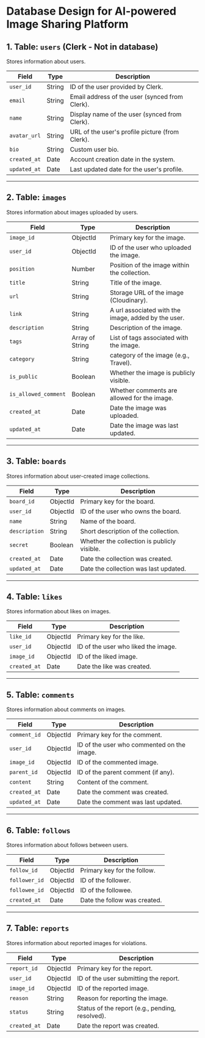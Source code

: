 # Database Design for AI-powered Image Sharing Platform

## 1. Table: `users` (Clerk - Not in database)
Stores information about users.

| **Field**        | **Type**         | **Description**                                |
|-------------------|------------------|------------------------------------------------|
| `user_id`         | String           | ID of the user provided by Clerk.              |
| `email`           | String           | Email address of the user (synced from Clerk). |
| `name`            | String           | Display name of the user (synced from Clerk).  |
| `avatar_url`      | String           | URL of the user's profile picture (from Clerk).|
| `bio`             | String           | Custom user bio.                               |
| `created_at`      | Date             | Account creation date in the system.           |
| `updated_at`      | Date             | Last updated date for the user's profile.      |

---

## 2. Table: `images`
Stores information about images uploaded by users.

| **Field**        | **Type**         | **Description**                                 |
|-------------------|------------------|------------------------------------------------|
| `image_id`        | ObjectId         | Primary key for the image.                     |
| `user_id`         | ObjectId         | ID of the user who uploaded the image.         |
| `position`        | Number           | Position of the image within the collection.    | 
| `title`           | String           | Title of the image.                            |
| `url`             | String           | Storage URL of the image (Cloudinary).         |
| `link`            | String          | A url associated with the image, added by the user.|
| `description`     | String           | Description of the image.                      |
| `tags`            | Array of String  | List of tags associated with the image.        |
| `category`        | String           | category of the image (e.g., Travel).          |
| `is_public`       | Boolean          | Whether the image is publicly visible.         |
| `is_allowed_comment`   | Boolean     | Whether comments are allowed for the image.    |
| `created_at`      | Date             | Date the image was uploaded.                   |
| `updated_at`      | Date             | Date the image was last updated.               |

---

## 3. Table: `boards`
Stores information about user-created image collections.

| **Field**        | **Type**         | **Description**                                |
|-------------------|------------------|------------------------------------------------|
| `board_id`        | ObjectId         | Primary key for the board.                     |
| `user_id`         | ObjectId         | ID of the user who owns the board.             |
| `name`            | String           | Name of the board.                             |
| `description`     | String           | Short description of the collection.           |
| `secret`       | Boolean          | Whether the collection is publicly visible.    |
| `created_at`      | Date             | Date the collection was created.               |
| `updated_at`      | Date             | Date the collection was last updated.          |

---

## 4. Table: `likes`
Stores information about likes on images.

| **Field**        | **Type**         | **Description**                                |
|-------------------|------------------|------------------------------------------------|
| `like_id`         | ObjectId         | Primary key for the like.                      |
| `user_id`         | ObjectId         | ID of the user who liked the image.            |
| `image_id`        | ObjectId         | ID of the liked image.                         |
| `created_at`      | Date             | Date the like was created.                     |

---

## 5. Table: `comments`
Stores information about comments on images.

| **Field**        | **Type**         | **Description**                                |
|-------------------|------------------|------------------------------------------------|
| `comment_id`      | ObjectId         | Primary key for the comment.                   |
| `user_id`         | ObjectId         | ID of the user who commented on the image.     |
| `image_id`        | ObjectId         | ID of the commented image.                     |
| `parent_id`       | ObjectId         | ID of the parent comment (if any).             |
| `content`         | String           | Content of the comment.                        |
| `created_at`      | Date             | Date the comment was created.                  |
| `updated_at`      | Date             | Date the comment was last updated.             |

---

## 6. Table: `follows`
Stores information about follows between users.

| **Field**        | **Type**         | **Description**                                |
|-------------------|------------------|------------------------------------------------|
| `follow_id`       | ObjectId         | Primary key for the follow.                    |
| `follower_id`     | ObjectId         | ID of the follower.                            |
| `followee_id`     | ObjectId         | ID of the followee.                            |
| `created_at`      | Date             | Date the follow was created.                   |

---

## 7. Table: `reports`
Stores information about reported images for violations.

| **Field**        | **Type**         | **Description**                                |
|-------------------|------------------|------------------------------------------------|
| `report_id`       | ObjectId         | Primary key for the report.                    |
| `user_id`         | ObjectId         | ID of the user submitting the report.          |
| `image_id`        | ObjectId         | ID of the reported image.                      |
| `reason`          | String           | Reason for reporting the image.                |
| `status`          | String           | Status of the report (e.g., pending, resolved).|
| `created_at`      | Date             | Date the report was created.                   |
